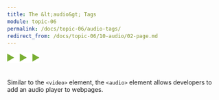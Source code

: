 ```yaml
---
title: The &lt;audio&gt; Tags
module: topic-06
permalink: /docs/topic-06/audio-tags/
redirect_from: /docs/topic-06/10-audio/02-page.md
---
```


<img src="./../../../img/arrow-divider.svg" style="width: 75px; border: none; margin: 0px 0 20px 0" />

Similar to the `<video>` element, the `<audio>` element allows developers to add an audio player to webpages.
